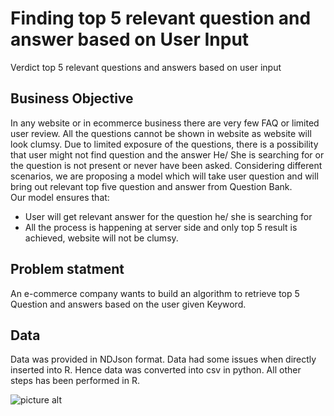 # Finding top 5 relevant question and answer based on User Input
Verdict top 5 relevant questions and answers based on user input

## Business Objective
In any website or in ecommerce business there are very few FAQ or limited user review. All the questions cannot be shown in website as website will look clumsy. Due to limited exposure of the questions, there is a possibility that user might not find question and the answer He/ She is searching for or the question is not present or never have been asked.
Considering different scenarios, we are proposing a model which will take user question and will bring out relevant top five question and answer from Question Bank.  
Our model ensures that:
- User will get relevant answer for the question he/ she is searching for 
- All the process is happening at server side and only top 5 result is achieved, website will not be clumsy.

## Problem statment
An e-commerce company wants to build an algorithm to retrieve top 5 Question and answers based on the user given Keyword.

## Data
Data was provided in NDJson format. Data had some issues when directly inserted into R. Hence data was converted into csv in python. All other steps has been performed in R.


 ![picture alt](http://via.placeholder.com/200x150 "Title is optional")

